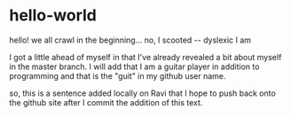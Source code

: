 # hello-world
hello! we all crawl in the beginning... no, I scooted -- dyslexic I am

I got a little ahead of myself in that I've already revealed a bit about myself in the master branch.
I will add that I am a guitar player in addition to programming and that is the "guit" in my github
user name.

so, this is a sentence added locally on Ravi that I hope to push back onto the
github site after I commit the addition of this text.

